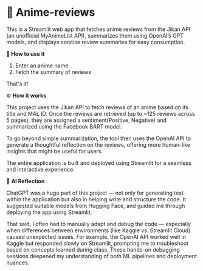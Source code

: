 # 🌸 Anime-reviews
This is a Streamlit web app that fetches anime reviews from the Jikan API (an unofficial MyAnimeList API), summarizes them using OpenAI’s GPT models, and displays concise review summaries for easy consumption.

**👋 How to use it**
1. Enter an anime name
2. Fetch the summary of reviews

That's it!

⚙️ **How it works**

This project uses the Jikan API to fetch reviews of an anime based on its title and MAL ID. Once the reviews are retrieved (up to ~125 reviews across 5 pages), they are assigned a sentiment(Positive, Negative) and summarized using the Facebook BART model.

To go beyond simple summarization, the tool then uses the OpenAI API to generate a thoughtful reflection on the reviews, offering more human-like insights that might be useful for users.

The entire application is built and deployed using Streamlit for a seamless and interactive experience.

🤖 **AI Reflection**

ChatGPT was a huge part of this project — not only for generating text within the application but also in helping write and structure the code. It suggested suitable models from Hugging Face, and guided me through deploying the app using Streamlit.

That said, I often had to manually adapt and debug the code — especially when differences between environments (like Kaggle vs. Streamlit Cloud) caused unexpected issues. For example, the OpenAI API worked well in Kaggle but responded slowly on Streamlit, prompting me to troubleshoot based on concepts learned during class. These hands-on debugging sessions deepened my understanding of both ML pipelines and deployment nuances.

